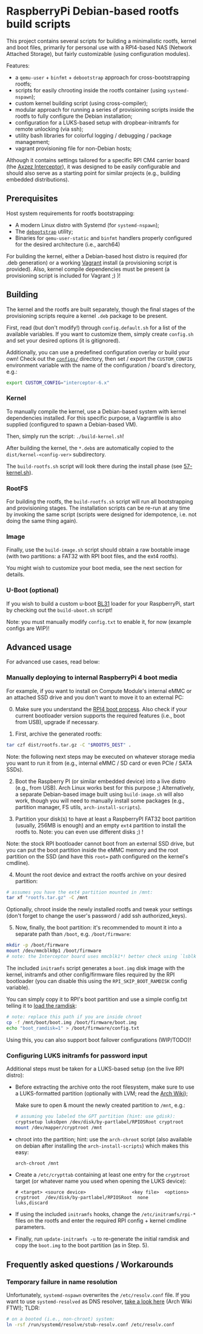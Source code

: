 # RaspberryPi Debian-based rootfs build scripts

This project contains several scripts for building a minimalistic rootfs,
kernel and boot files, primarily for personal use with a RPI4-based NAS (Network
Attached Storage), but fairly customizable (using configuration modules).

Features:

- a `qemu-user` + `binfmt` + `debootstrap` approach for cross-bootstrapping rootfs;
- scripts for easily chrooting inside the rootfs container (using `systemd-nspawn`);
- custom kernel building script (using cross-compiler);
- modular approach for running a series of provisioning scripts inside the
  rootfs to fully configure the Debian installation;
- configuration for a LUKS-based setup with dropbear-initramfs for remote
  unlocking (via ssh);
- utility bash libraries for colorful logging / debugging / package management;
- vagrant provisioning file for non-Debian hosts;

Although it contains settings tailored for a specific RPI CM4 carrier board (the
[Axzez Interceptor](https://www.axzez.com/axzez-circuit-boards)), it was
designed to be easily configurable and should also serve as a starting point for
similar projects (e.g., building embedded distributions).

## Prerequisites

Host system requirements for rootfs bootstrapping:

- A modern Linux distro with Systemd (for `systemd-nspawn`);
- The [`debootstrap`](https://wiki.debian.org/Debootstrap) utility;
- Binaries for `qemu-user-static` and `binfmt` handlers properly configured for
  the desired architecture (i.e., aarch64)

For building the kernel, either a Debian-based host distro is required (for .deb
generation) or a working [Vagrant](https://www.vagrantup.com/) install (a
provisioning script is provided).
Also, kernel compile dependencies must be present (a provisioning script is
included for Vagrant ;) )!

## Building

The kernel and the rootfs are built separately, though the final stages
of the provisioning scripts require a kernel `.deb` package to be present.

First, read (but don't modify!) through `config.default.sh` for a list of the
available variables. If you want to customize them, simply create `config.sh`
and set your desired options (it is gitignored).

Additionally, you can use a predefined configuration overlay or build your own!
Check out the [`configs/`](./configs/) directory, then set / export the
`CUSTOM_CONFIG` environment variable with the name of the configuration
/ board's directory, e.g.:

```sh
export CUSTOM_CONFIG="interceptor-6.x"
```

### Kernel

To manually compile the kernel, use a Debian-based system with kernel
dependencies installed.
For this specific purpose, a Vagrantfile is also supplied (configured to spawn
a Debian-based VM).

Then, simply run the script: `./build-kernel.sh`!

After building the kernel, the `*.deb`s are automatically copied to the
`dist/kernel-<config-ver>` subdirectory.

The `build-rootfs.sh` script will look there during the install phase (see
[57-kernel.sh](rootfs-install/scripts/57-kernel.sh)).

### RootFS

For building the rootfs, the `build-rootfs.sh` script will run all bootstrapping
and provisioning stages.
The installation scripts can be re-run at any time by invoking the same script
(scripts were designed for idempotence, i.e. not doing the same thing again).

### Image

Finally, use the `build-image.sh` script should obtain a raw bootable image
(with two partitions: a FAT32 with RPI boot files, and the ext4 rootfs).

You might wish to customize your boot media, see the next section for details.

### U-Boot (optional)

If you wish to build a custom u-boot
[BL31](https://trustedfirmware-a.readthedocs.io/en/latest/design/firmware-design.html#cold-boot)
loader for your RaspberryPi, start by checking out the `build-uboot.sh` script!

Note: you must manually modify `config.txt` to enable it, for now (example
configs are WIP)!

## Advanced usage

For advanced use cases, read below:

### Manually deploying to internal RaspberryPi 4 boot media

For example, if you want to install on Compute Module's internal eMMC or an
attached SSD drive and you don't want to move it to an external PC:

0. Make sure you understand the [RPI4 boot
  process](https://www.raspberrypi.com/documentation/computers/raspberry-pi.html#raspberry-pi-4-boot-flow).
  Also check if your current bootloader version supports the required features
  (i.e., boot from USB), upgrade if necessary.

1. First, archive the generated rootfs:
  ```sh
  tar czf dist/rootfs.tar.gz -C "$ROOTFS_DEST" .
  ```

  Note: the following next steps may be executed on whatever storage media you
  want to run it from (e.g., internal eMMC / SD card or even PCIe / SATA SSDs).

2. Boot the Raspberry PI (or similar embedded device) into a live distro (e.g.,
  from USB). Arch Linux works best for this purpose ;) Alternatively,
  a separate Debian-based image built using `build-image.sh` will also work,
  though you will need to manually install some packages (e.g., partition
  manager, FS utils, `arch-install-scripts`).

3. Partition your disk(s) to have at least a RaspberryPI FAT32 boot partition
  (usually, 256MB is enough) and an empty `ext4` partition to install the rootfs
  to. Note: you can even use different disks ;) !

  Note: the stock RPI bootloader cannot boot from an external SSD drive,
  but you can put the boot partition inside the eMMC memory and the root partition
  on the SSD (and have this `root=` path configured on the kernel's cmdline).

4. Mount the root device and extract the rootfs archive on your desired partition:
  ```sh
  # assumes you have the ext4 partition mounted in /mnt:
  tar xf "rootfs.tar.gz" -C /mnt
  ```

  Optionally, chroot inside the newly installed rootfs and tweak your settings
  (don't forget to change the user's password / add ssh authorized_keys).

5. Now, finally, the boot partition: it's recommended to mount it into a separate
  path than `/boot`, e.g. `/boot/firmware`:

  ```sh
  mkdir -p /boot/firmware
  mount /dev/mmcblk0p1 /boot/firmware
  # note: the Interceptor board uses mmcblk1*! better check using `lsblk`.
  ```

  The included `initramfs` script generates a `boot.img` disk image with the
  kernel, initramfs and other config/firmware files required by the RPI
  bootloader (you can disable this using the `RPI_SKIP_BOOT_RAMDISK` config
  variable).

  You can simply copy it to RPI's boot partition and use a simple config.txt
  telling it to [load the ramdisk](https://www.raspberrypi.com/documentation/computers/raspberry-pi.html#boot_ramdisk):
  ```sh
  # note: replace this path if you are inside chroot
  cp -f /mnt/boot/boot.img /boot/firmware/boot.img
  echo "boot_ramdisk=1" > /boot/firmware/config.txt
  ```

  Using this, you can also support boot failover configurations (WIP/TODO)!

### Configuring LUKS initramfs for password input

Additional steps must be taken for a LUKS-based setup (on the live RPI distro):

- Before extracting the archive onto the root filesystem, make sure to use
  a LUKS-formatted partition (optionally with LVM; read the [Arch
  Wiki](https://wiki.archlinux.org/title/dm-crypt/Device_encryption));

  Make sure to open & mount the newly created partition to `/mnt`, e.g.:
  ```sh
  # assuming you labeled the GPT partition (hint: use gdisk):
  cryptsetup luksOpen /dev/disk/by-partlabel/RPIOSRoot cryptroot
  mount /dev/mapper/cryptroot /mnt
  ```

- chroot into the partition; hint: use the `arch-chroot` script (also available
  on debian after installing the `arch-install-scripts`) which makes this easy:

  ```sh
  arch-chroot /mnt
  ```

- Create a `/etc/crypttab` containing at least one entry for the `cryptroot`
  target (or whatever name you used when opening the LUKS device):

  ```
  # <target> <source device>                 <key file>  <options>
  cryptroot  /dev/disk/by-partlabel/RPIOSRoot  none        luks,discard
  ```

- If using the included `initramfs` hooks, change the `/etc/initramfs/rpi-*`
  files on the rootfs and enter the required RPI config + kernel cmdline parameters.

- Finally, run `update-initramfs -u` to re-generate the initial ramdisk and copy
  the `boot.img` to the boot partition (as in Step. 5).

## Frequently asked questions / Workarounds

### Temporary failure in name resolution

Unfortunately, `systemd-nspawn` overwrites the `/etc/resolv.conf` file. If you
want to use `systemd-resolved` as DNS resolver, [take a look
here](https://wiki.archlinux.org/title/Systemd-resolved) (Arch Wiki FTW!); TLDR:

```sh
# on a booted (i.e., non-chroot) system:
ln -rsf /run/systemd/resolve/stub-resolv.conf /etc/resolv.conf
```

